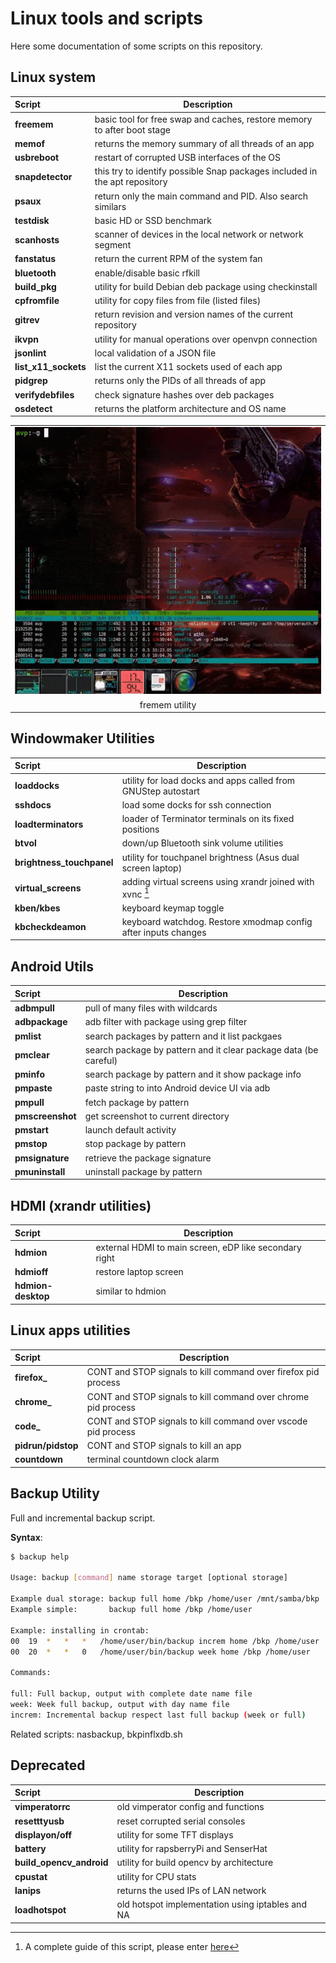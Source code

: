 # Linux tools and scripts

Here some documentation of some scripts on this repository.

## Linux system

| Script | Description |
|:-------|-----------------------------------------------------------------------------|
| **freemem** | basic tool for free swap and caches, restore memory to after boot stage |
| **memof** | returns the memory summary of all threads of an app |
| **usbreboot** | restart of corrupted USB interfaces of the OS |
| **snapdetector** | this try to identify possible Snap packages included in the apt repository |
| **psaux** | return only the main command and PID. Also search similars |
| **testdisk** | basic HD or SSD benchmark |
| **scanhosts** | scanner of devices in the local network or network segment |
| **fanstatus** | return the current RPM of the system fan |
| **bluetooth** | enable/disable basic rfkill |
| **build_pkg** | utility for build Debian deb package using checkinstall |
| **cpfromfile** | utility for copy files from file (listed files) |
| **gitrev** | return revision and version names of the current repository |
| **ikvpn** | utility for manual operations over openvpn connection |
| **jsonlint** | local validation of a JSON file |
| **list_x11_sockets** | list the current X11 sockets used of each app |
| **pidgrep** | returns only the PIDs of all threads of app |
| **verifydebfiles** | check signature hashes over deb packages |
| **osdetect** | returns the platform architecture and OS name

| |
|:-------------------------------------------------------------------:|
|![freemem demo](images/freemem.gif)|
| fremem utility |

## Windowmaker Utilities

| Script | Description |
|:-------|-----------------------------------------------------------------------------|
| **loaddocks** | utility for load docks and apps called from GNUStep autostart |
| **sshdocs** | load some docks for ssh connection |
| **loadterminators** | loader of Terminator terminals on its fixed positions |
| **btvol** | down/up Bluetooth sink volume utilities |
| **brightness_touchpanel** | utility for touchpanel brightness (Asus dual screen laptop) |
| **virtual_screens** | adding virtual screens using xrandr joined with xvnc [^1]|
| **kben/kbes** | keyboard keymap toggle |
| **kbcheckdeamon** | keyboard watchdog. Restore xmodmap config after inputs changes |

## Android Utils

| Script | Description |
|:-------|-----------------------------------------------------------------------------|
| **adbmpull** | pull of many files with wildcards |
| **adbpackage** | adb filter with package using grep filter |
| **pmlist**  | search packages by pattern and it list packgaes |
| **pmclear** | search package by pattern and it clear package data (be careful) |
| **pminfo**  | search package by pattern and it show package info |
| **pmpaste** | paste string to into Android device UI via adb |
| **pmpull**  | fetch package by pattern |
| **pmscreenshot** | get screenshot to current directory |
| **pmstart** | launch default activity |
| **pmstop**  | stop package by pattern |
| **pmsignature** | retrieve the package signature |
| **pmuninstall** | uninstall package by pattern |
  
## HDMI (xrandr utilities)  

| Script | Description |
|:-------|-----------------------------------------------------------------------------| 
| **hdmion** | external HDMI to main screen, eDP like secondary right |
| **hdmioff** | restore laptop screen |
| **hdmion-desktop** | similar to hdmion |
  
## Linux apps utilities

| Script | Description |
|:-------|-----------------------------------------------------------------------------| 
| **firefox_** | CONT and STOP signals to kill command over firefox pid process |
| **chrome_** | CONT and STOP signals to kill command over chrome pid process |
| **code_** | CONT and STOP signals to kill command over vscode pid process |
| **pidrun/pidstop** | CONT and STOP signals to kill an app |
| **countdown** | terminal countdown clock alarm |

## Backup Utility

Full and incremental backup script.

**Syntax**:

``` bash
$ backup help

Usage: backup [command] name storage target [optional storage]

Example dual storage: backup full home /bkp /home/user /mnt/samba/bkp
Example simple:       backup full home /bkp /home/user

Example: installing in crontab:
00  19  *   *   *   /home/user/bin/backup increm home /bkp /home/user
00  20  *   *   0   /home/user/bin/backup week home /bkp /home/user

Commands:

full: Full backup, output with complete date name file
week: Week full backup, output with day name file
increm: Incremental backup respect last full backup (week or full)
```

Related scripts: nasbackup, bkpinflxdb.sh

## Deprecated

| Script | Description |
|:-------|-----------------------------------------------------------------------------|
| **vimperatorrc** | old vimperator config and functions |
| **resetttyusb** | reset corrupted serial consoles |
| **displayon/off** | utility for some TFT displays |
| **battery** | utility for rapsberryPi and SenserHat |
| **build_opencv_android** | utility for build opencv by architecture |
| **cpustat** | utility for CPU stats |
| **lanips** | returns the used IPs of LAN network |
| **loadhotspot** | old hotspot implementation using iptables and NA|

[^1]: A complete guide of this script, please enter [here](https://hpsaturn.com/virtual-serial-port/)